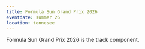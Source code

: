 ```yaml
---
title: Formula Sun Grand Prix 2026 
eventdate: summer 26 
location: tennesee
---
```


Formula Sun Grand Prix 2026 is the track component.
